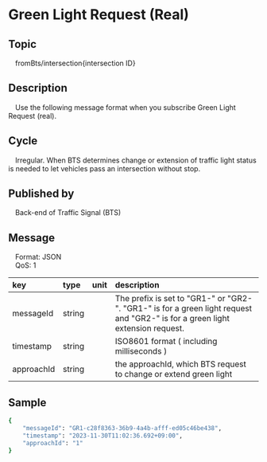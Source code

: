 # Green Light Request (Real)

## Topic

&emsp;fromBts/intersection{intersection ID}

## Description  

&emsp;Use the following message format when you subscribe Green Light Request (real).

## Cycle  

&emsp;Irregular. When BTS determines change or extension of traffic light status is needed to let vehicles pass an intersection without stop.

## Published by  

&emsp;Back-end of Traffic Signal (BTS)

## Message  

&emsp;Format: JSON  
&emsp;QoS: 1  


| key | type | unit | description |
|:----|:----|:----|:---|
| messageId | string |  | The prefix is set to "GR1-" or "GR2-". "GR1-" is for a green light request and "GR2-" is for a green light extension request. |
| timestamp | string|  | ISO8601 format ( including milliseconds ) |
| approachId | string|  |  the approachId, which BTS request to change or extend green light |

## Sample  

```sh
{
    "messageId": "GR1-c28f8363-36b9-4a4b-afff-ed05c46be438",
    "timestamp": "2023-11-30T11:02:36.692+09:00",
    "approachId": "1"
}
```
